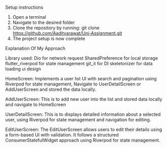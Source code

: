 Setup instructions
1. Open a terminal
2. Navigate to the desired folder
3. Clone the repository by running: git clone https://github.com/Aadityarawat/Unj-Assignment.git
4. The project setup is now complete

Explanation Of My Approach

Library used: 
Dio for network request
SharedPreference for local storage 
flutter_riverpod for state management
git_it for DI
skeletonizer for data loading ui design

HomeScreen:
Implements a user list UI with search and pagination using Riverpod for state management, Navigate to UserDetailScreen or AddUserScreen and stored the data locally.

AddUserScreen:
This is to add new user into the list and stored data locally and navigate to HomeScreen

UserDetailScreen:
This is to displays detailed information about a selected user, using Riverpod for state management and navigation for editing.

EditUserScreen:
The EditUserScreen allows users to edit their details using a form-based UI with validation. It follows a structured ConsumerStatefulWidget approach using Riverpod for state management.

